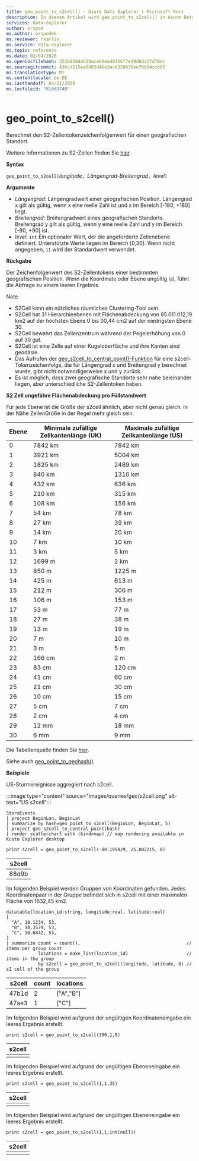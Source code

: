 ```yaml
---
title: geo_point_to_s2cell() - Azure Data Explorer | Microsoft Docs
description: In diesem Artikel wird geo_point_to_s2cell() in Azure Data Explorer beschrieben.
services: data-explorer
author: orspod
ms.author: orspodek
ms.reviewer: rkarlin
ms.service: data-explorer
ms.topic: reference
ms.date: 02/04/2020
ms.openlocfilehash: 253b850da519aceb0ead9456f7e49d6dd37d78ec
ms.sourcegitcommit: 436cd515ea0d83d46e3ac6328670ee78b64ccb05
ms.translationtype: MT
ms.contentlocale: de-DE
ms.lasthandoff: 04/21/2020
ms.locfileid: "81663740"
---
```

# <a name="geo_point_to_s2cell"></a>geo_point_to_s2cell()

Berechnet den S2-Zellentokenzeichenfolgenwert für einen geografischen Standort.

Weitere Informationen zu S2-Zellen finden Sie [hier](http://s2geometry.io/devguide/s2cell_hierarchy).

**Syntax**

`geo_point_to_s2cell(`*longitude*`, `*Längengrad-Breitengrad*`, `*level*`)`

**Argumente**

* *Längengrad*: Längengradwert einer geografischen Position. Längengrad x gilt als gültig, wenn x eine reelle Zahl ist und x im Bereich [-180, +180] liegt. 
* *Breitengrad*: Breitengradwert eines geografischen Standorts. Breitengrad y gilt als gültig, wenn y eine reelle Zahl und y im Bereich [-90, +90] ist. 
* *level*: `int` Ein optionaler Wert, der die angeforderte Zellenebene definiert. Unterstützte Werte liegen im Bereich [0,30]. Wenn nicht angegeben, `11` wird der Standardwert verwendet.

**Rückgabe**

Der Zeichenfolgenwert des S2-Zellentokens einer bestimmten geografischen Position. Wenn die Koordinate oder Ebene ungültig ist, führt die Abfrage zu einem leeren Ergebnis.

> [!NOTE]
>
> * S2Cell kann ein nützliches räumliches Clustering-Tool sein.
> * S2Cell hat 31 Hierarchieebenen mit Flächenabdeckung von 85.011.012,19 km2 auf der höchsten Ebene 0 bis 00,44 cm2 auf der niedrigsten Ebene 30.
> * S2Cell bewahrt das Zellenzentrum während der Pegelerhöhung von 0 auf 30 gut.
> * S2Cell ist eine Zelle auf einer Kugeloberfläche und ihre Kanten sind geodäsie.
> * Das Aufrufen der [geo_s2cell_to_central_point()-Funktion](geo-s2cell-to-central-point-function.md) für eine s2cell-Tokenzeichenfolge, die für Längengrad x und Breitengrad y berechnet wurde, gibt nicht notwendigerweise x und y zurück.
> * Es ist möglich, dass zwei geografische Standorte sehr nahe beieinander liegen, aber unterschiedliche S2-Zellentoken haben.

**S2 Zell ungefähre Flächenabdeckung pro Füllstandwert**

Für jede Ebene ist die Größe der s2cell ähnlich, aber nicht genau gleich. In der Nähe ZellenGröße in der Regel mehr gleich sein.

|Ebene|Minimale zufällige Zellkantenlänge (UK)|Maximale zufällige Zellkantenlänge (US)|
|--|--|--|
|0|7842 km|7842 km|
|1|3921 km|5004 km|
|2|1825 km|2489 km|
|3|840 km|1310 km|
|4|432 km|636 km|
|5|210 km|315 km|
|6|108 km|156 km|
|7|54 km|78 km|
|8|27 km|39 km|
|9|14 km|20 km|
|10|7 km|10 km|
|11|3 km|5 km|
|12|1699 m|2 km|
|13|850 m|1225 m|
|14|425 m|613 m|
|15|212 m|306 m|
|16|106 m|153 m|
|17|53 m|77 m|
|18|27 m|38 m|
|19|13 m|19 m|
|20|7 m|10 m|
|21|3 m|5 m|
|22|166 cm|2 m|
|23|83 cm|120 cm|
|24|41 cm|60 cm|
|25|21 cm|30 cm|
|26|10 cm|15 cm|
|27|5 cm|7 cm|
|28|2 cm|4 cm|
|29|12 mm|18 mm|
|30|6 mm|9 mm|

Die Tabellenquelle finden Sie [hier](http://s2geometry.io/resources/s2cell_statistics).

Siehe auch [geo_point_to_geohash()](geo-point-to-geohash-function.md).

**Beispiele**

US-Sturmereignisse aggregiert nach s2cell.

:::image type="content" source="images/queries/geo/s2cell.png" alt-text="US s2cell":::

```kusto
StormEvents
| project BeginLon, BeginLat
| summarize by hash=geo_point_to_s2cell(BeginLon, BeginLat, 5)
| project geo_s2cell_to_central_point(hash)
| render scatterchart with (kind=map) // map rendering available in Kusto Explorer desktop
```

```kusto
print s2cell = geo_point_to_s2cell(-80.195829, 25.802215, 8)
```

| s2cell |
|--------|
| 88d9b  |

Im folgenden Beispiel werden Gruppen von Koordinaten gefunden. Jedes Koordinatenpaar in der Gruppe befindet sich in s2cell mit einer maximalen Fläche von 1632,45 km2.
```kusto
datatable(location_id:string, longitude:real, latitude:real)
[
  "A", 10.1234, 53,
  "B", 10.3579, 53,
  "C", 10.6842, 53,
]
| summarize count = count(),                                        // items per group count
            locations = make_list(location_id)                      // items in the group
            by s2cell = geo_point_to_s2cell(longitude, latitude, 8) // s2 cell of the group
```

| s2cell | count | locations |
|--------|-------|-----------|
| 47b1d  | 2     | ["A","B"] |
| 47ae3  | 1     | ["C"]     |

Im folgenden Beispiel wird aufgrund der ungültigen Koordinateneingabe ein leeres Ergebnis erstellt.
```kusto
print s2cell = geo_point_to_s2cell(300,1,8)
```

| s2cell |
|--------|
|        |

Im folgenden Beispiel wird aufgrund der ungültigen Ebeneneingabe ein leeres Ergebnis erstellt.
```kusto
print s2cell = geo_point_to_s2cell(1,1,35)
```

| s2cell |
|--------|
|        |

Im folgenden Beispiel wird aufgrund der ungültigen Ebeneneingabe ein leeres Ergebnis erstellt.
```kusto
print s2cell = geo_point_to_s2cell(1,1,int(null))
```

| s2cell |
|--------|
|        |